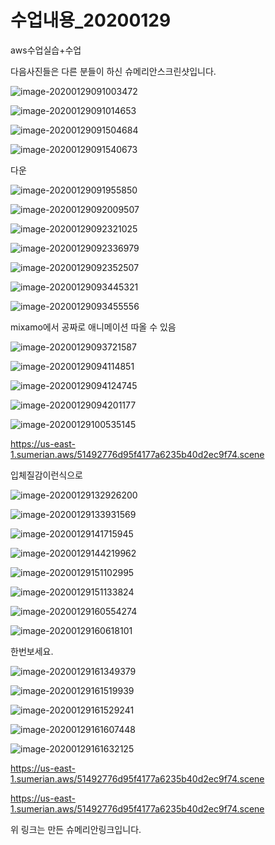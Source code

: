 # 수업내용_20200129

aws수업실습+수업

다음사진들은 다른 분들이 하신 슈메리안스크린샷입니다.

![image-20200129091003472](C:\Users\student\AppData\Roaming\Typora\typora-user-images\image-20200129091003472.png)



![image-20200129091014653](C:\Users\student\AppData\Roaming\Typora\typora-user-images\image-20200129091014653.png)

![image-20200129091504684](C:\Users\student\AppData\Roaming\Typora\typora-user-images\image-20200129091504684.png)

![image-20200129091540673](C:\Users\student\AppData\Roaming\Typora\typora-user-images\image-20200129091540673.png)

다운

![image-20200129091955850](C:\Users\student\AppData\Roaming\Typora\typora-user-images\image-20200129091955850.png)

![image-20200129092009507](C:\Users\student\AppData\Roaming\Typora\typora-user-images\image-20200129092009507.png)

![image-20200129092321025](C:\Users\student\AppData\Roaming\Typora\typora-user-images\image-20200129092321025.png)

![image-20200129092336979](C:\Users\student\AppData\Roaming\Typora\typora-user-images\image-20200129092336979.png)

![image-20200129092352507](C:\Users\student\AppData\Roaming\Typora\typora-user-images\image-20200129092352507.png)

![image-20200129093445321](C:\Users\student\AppData\Roaming\Typora\typora-user-images\image-20200129093445321.png)

![image-20200129093455556](C:\Users\student\AppData\Roaming\Typora\typora-user-images\image-20200129093455556.png)

mixamo에서 공짜로 애니메이션 따올 수 있음

![image-20200129093721587](C:\Users\student\AppData\Roaming\Typora\typora-user-images\image-20200129093721587.png)

![image-20200129094114851](C:\Users\student\AppData\Roaming\Typora\typora-user-images\image-20200129094114851.png)

![image-20200129094124745](C:\Users\student\AppData\Roaming\Typora\typora-user-images\image-20200129094124745.png)

![image-20200129094201177](C:\Users\student\AppData\Roaming\Typora\typora-user-images\image-20200129094201177.png)

![image-20200129100535145](C:\Users\student\AppData\Roaming\Typora\typora-user-images\image-20200129100535145.png)

https://us-east-1.sumerian.aws/51492776d95f4177a6235b40d2ec9f74.scene



입체질감이런식으로

![image-20200129132926200](20200129.assets/image-20200129132926200.png)



![image-20200129133931569](20200129.assets/image-20200129133931569.png)

![image-20200129141715945](20200129.assets/image-20200129141715945.png)

![image-20200129144219962](20200129.assets/image-20200129144219962.png)

![image-20200129151102995](20200129.assets/image-20200129151102995.png)

![image-20200129151133824](20200129.assets/image-20200129151133824.png)

![image-20200129160554274](20200129.assets/image-20200129160554274.png)

![image-20200129160618101](20200129.assets/image-20200129160618101.png)

한번보세요.

![image-20200129161349379](20200129.assets/image-20200129161349379.png)

![image-20200129161519939](20200129.assets/image-20200129161519939.png)

![image-20200129161529241](20200129.assets/image-20200129161529241.png)

![image-20200129161607448](20200129.assets/image-20200129161607448.png)

![image-20200129161632125](20200129.assets/image-20200129161632125.png)

https://us-east-1.sumerian.aws/51492776d95f4177a6235b40d2ec9f74.scene

https://us-east-1.sumerian.aws/51492776d95f4177a6235b40d2ec9f74.scene

위 링크는 만든 슈메리안링크입니다.